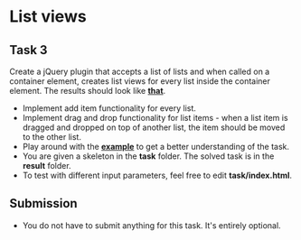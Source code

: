 # List views

## Task 3

Create a jQuery plugin that accepts a list of lists and when called on a container element, creates list views for every list inside the container element. 
The results should look like **[that](https://rawgit.com/TelerikAcademy/JavaScript-UI-and-DOM/master/Topics/09.%20jQuery%20Plugins/homework/task-3/result/index.html)**.

- Implement add item functionality for every list.
- Implement drag and drop functionality for list items - when a list item is dragged and dropped on top of another list, the item should be moved to the other list.
- Play around with the **[example](https://rawgit.com/TelerikAcademy/JavaScript-UI-and-DOM/master/Topics/09.%20jQuery%20Plugins/homework/task-3/result/index.html)** to get a better understanding of the task.
- You are given a skeleton in the **task** folder. The solved task is in the **result** folder.
- To test with different input parameters, feel free to edit **task/index.html**.


## Submission
- You do not have to submit anything for this task. It's entirely optional.